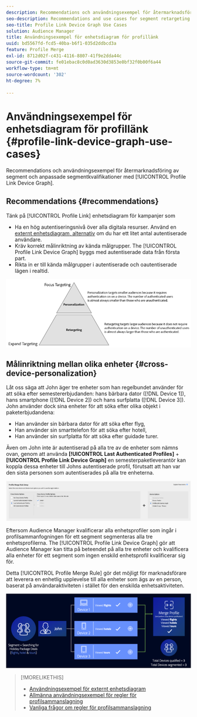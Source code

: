 ```yaml
---
description: Recommendations och användningsexempel för återmarknadsföring av segment och anpassade segmentkvalifikationer med enhetsdiagrammet Profile Link.
seo-description: Recommendations and use cases for segment retargeting and personalized segment qualification with the Profile Link device graph.
seo-title: Profile Link Device Graph Use Cases
solution: Audience Manager
title: Användningsexempel för enhetsdiagram för profillänk
uuid: bd5567fd-fcd5-40ba-b6f1-035d2ddbcd3a
feature: Profile Merge
exl-id: 8712d02f-c431-4116-8807-41f9e2dda44c
source-git-commit: fe01ebac8c0d0ad3630d3853e0bf32f0b00f6a44
workflow-type: tm+mt
source-wordcount: '302'
ht-degree: 7%

---
```


# Användningsexempel för enhetsdiagram för profillänk {#profile-link-device-graph-use-cases}

Recommendations och användningsexempel för återmarknadsföring av segment och anpassade segmentkvalifikationer med [!UICONTROL Profile Link Device Graph].

## Recommendations {#recommendations}

Tänk på [!UICONTROL Profile Link] enhetsdiagram för kampanjer som

* Ha en hög autentiseringsnivå över alla digitala resurser. Använd en [externt enhetsdiagram, alternativ](merge-rule-definitions.md#device-options) om du har ett litet antal autentiserade användare.
* Kräv korrekt målinriktning av kända målgrupper. The [!UICONTROL Profile Link Device Graph] byggs med autentiserade data från första part.
* Rikta in er till kända målgrupper i autentiserade och oautentiserade lägen i realtid.

![](assets/merge-rule-triangle2.png)

## Målinriktning mellan olika enheter {#cross-device-personalization}

Låt oss säga att John äger tre enheter som han regelbundet använder för att söka efter semestererbjudanden: hans bärbara dator ([!DNL Device 1]), hans smartphone ([!DNL Device 2]) och hans surfplatta ([!DNL Device 3]). John använder dock sina enheter för att söka efter olika objekt i paketerbjudandena:

* Han använder sin bärbara dator för att söka efter flyg,
* Han använder sin smarttelefon för att söka efter hotell,
* Han använder sin surfplatta för att söka efter guidade turer.

Även om John inte är autentiserad på alla tre av de enheter som nämns ovan, genom att använda **[!UICONTROL Last Authenticated Profiles]** + **[!UICONTROL Profile Link Device Graph]** en semesterpaketleverantör kan koppla dessa enheter till Johns autentiserade profil, förutsatt att han var den sista personen som autentiserades på alla tre enheterna.

![last-device-graph](assets/last-device-graph.png)

Eftersom Audience Manager kvalificerar alla enhetsprofiler som ingår i profilsammanfogningen för ett segment segmenteras alla tre enhetsprofilerna. The [!UICONTROL Profile Link Device Graph] gör att Audience Manager kan titta på beteendet på alla tre enheter och kvalificera alla enheter för ett segment som ingen enskild enhetsprofil kvalificerar sig för.

Detta [!UICONTROL Profile Merge Rule] gör det möjligt för marknadsförare att leverera en enhetlig upplevelse till alla enheter som ägs av en person, baserat på användaraktiviteten i stället för den enskilda enhetsaktiviteten.

![personalisering på olika enheter](assets/cross-device-personalization.png)

>[!MORELIKETHIS]
>
>* [Användningsexempel för externt enhetsdiagram](external-graph-use-cases.md)
>* [Allmänna användningsexempel för regler för profilsammanslagning](merge-rule-targeting-options.md)
>* [Vanliga frågor om regler för profilsammanslagning](../../faq/faq-profile-merge.md)

